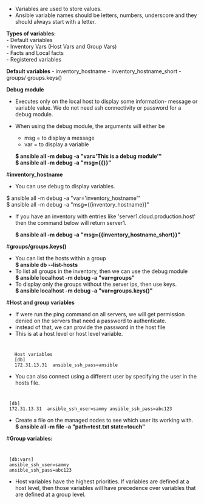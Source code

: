 - Variables are used to store values.
- Ansible variable names should be letters, numbers, underscore and they should always start with a letter.

**Types of variables:** \
    - Default variables \
    - Inventory Vars (Host Vars and Group Vars) \
    - Facts and Local facts \
    - Registered variables

**Default variables**
    - inventory_hostname
    - inventory_hostname_short
    - groups/ groups.keys()

  **Debug module**
- Executes only on the local host to display some information- message or variable value. We do not need ssh connectivity or password for a debug module.
- When using the debug module, the arguments will either be
    - msg  =  to display a message
    - var  = to display a variable

  **$ ansible all -m debug -a "var='This is a debug module'"** \
  **$ ansible all -m debug -a "msg={{}}"**

#**inventory_hostname**
- You can use debug to display variables.

$ ansible all -m debug -a "var='inventory_hostname'" \
$ ansible all -m debug -a "msg={{inventory_hostname}}"

- If you have an inventory with entries like 'server1.cloud.production.host' then the command below will return server1.

  **$ ansible all -m debug -a "msg={{inventory_hostname_short}}"**

#**groups/groups.keys()**
- You can list the hosts within a group \
 **$ ansible db --list-hosts**
- To list all groups in the inventory, then we can use the debug module \
  **$ ansible localhost -m debug -a "var=groups"**
- To display only the groups without the server ips, then use keys. \
  **$ ansible localhost -m debug -a "var=groups.keys()"**

#**Host and group variables**
- If were run the ping command on all servers, we will get permission denied on the servers that need a password to authenticate.
- instead of that, we can provide the password in the host file
- This is at a host level or host level variable.
#
       Host variables
       [db]
       172.31.13.31  ansible_ssh_pass=ansible

- You can also connect using a different user by specifying the user in the hosts file.
#
     [db]
     172.31.13.31  ansible_ssh_user=sammy ansible_ssh_pass=abc123

- Create a file on the managed nodes to see which user its working with. \
 **$ ansible all -m file -a "path=test.txt state=touch"**

#**Group variables:**
#
     [db:vars]
     ansible_ssh_user=sammy
     ansible_ssh_pass=abc123

- Host variables have the highest priorities. If variables are defined at a host level, then those variables will have precedence over variables that are defined at a group level.

